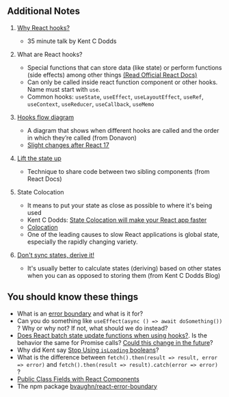 ## Additional Notes

1.  [Why React hooks?](https://www.youtube.com/watch?v=zWsZcBiwgVE&list=PLV5CVI1eNcJgNqzNwcs4UKrlJdhfDjshf)

    -   35 minute talk by Kent C Dodds

2.  What are React hooks?

    -   Special functions that can store data (like state) or perform functions (side effects) among other things [(Read Official React Docs)](https://reactjs.org/docs/hooks-intro.html)
    -   Can only be called inside react function component or other hooks. Name must start with `use`.
    -   Common hooks: `useState`, `useEffect`, `useLayoutEffect`, `useRef`, `useContext`, `useReducer`, `useCallback`, `useMemo`

3.  [Hooks flow diagram](https://github.com/donavon/hook-flow)

    -   A diagram that shows when different hooks are called and the order in which they’re called (from Donavon)
    -   [Slight changes after React 17](https://github.com/kentcdodds/react-hooks/issues/90)

4.  [Lift the state up](https://reactjs.org/docs/lifting-state-up.html)

    -   Technique to share code between two sibling components (from React Docs)

5.  State Colocation

    -   It means to put your state as close as possible to where it's being used
    -   Kent C Dodds: [State Colocation will make your React app faster](https://kentcdodds.com/blog/state-colocation-will-make-your-react-app-faster)
    -   [Colocation](https://kentcdodds.com/blog/colocation)
    -   One of the leading causes to slow React applications is global state, especially the rapidly changing variety.

6.  [Don't sync states, derive it!](https://kentcdodds.com/blog/dont-sync-state-derive-it)

    -   It's usually better to calculate states (deriving) based on other states when you can as opposed to storing them (from Kent C Dodds Blog)

## You should know these things

-   What is an [error boundary](https://reactjs.org/docs/error-boundaries.html) and what is it for?
-   Can you do something like `useEffect(async () => await doSomething())` ? Why or why not? If not, what should we do instead?
-   [Does React batch state update functions when using hooks?](https://stackoverflow.com/questions/53048495/does-react-batch-state-update-functions-when-using-hooks). Is the behavior the same for Promise calls? [Could this change in the future](https://stackoverflow.com/questions/53048495/does-react-batch-state-update-functions-when-using-hooks)?
-   Why did Kent say [Stop Using `isLoading` booleans](https://kentcdodds.com/blog/stop-using-isloading-booleans)?
-   What is the difference between `fetch().then(result => result, error => error)` and `fetch().then(result => result).catch(error => error)` ?
-   [Public Class Fields with React Components](https://egghead.io/lessons/javascript-public-class-fields-with-react-components)
-   The npm package [bvaughn/react-error-boundary](https://github.com/bvaughn/react-error-boundary)
